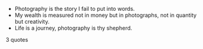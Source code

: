 - Photography is the story I fail to put into words.
 - My wealth is measured not in money but in photographs, not in quantity but creativity.
 - Life is a journey, photography is thy shepherd.

3 quotes